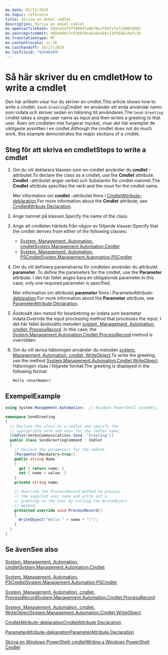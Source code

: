 ```yaml
---
ms.date: 01/15/2019
ms.topic: reference
title: Skriva en enkel cmdlet
description: Skriva en enkel cmdlet
ms.openlocfilehash: 59dce5d797f80647e0b70a1f80faf67198652082
ms.sourcegitcommit: 488a940c7c828820b36a6ba56c119f64614afc29
ms.translationtype: MT
ms.contentlocale: sv-SE
ms.lasthandoff: 10/27/2020
ms.locfileid: "92646499"
---
```

# <a name="how-to-write-a-cmdlet"></a><span data-ttu-id="fc9ae-103">Så här skriver du en cmdlet</span><span class="sxs-lookup"><span data-stu-id="fc9ae-103">How to write a cmdlet</span></span>

<span data-ttu-id="fc9ae-104">Den här artikeln visar hur du skriver en cmdlet.</span><span class="sxs-lookup"><span data-stu-id="fc9ae-104">This article shows how to write a cmdlet.</span></span> <span data-ttu-id="fc9ae-105">`Send-Greeting`Cmdlet: en använder ett enda användar namn som indata och skriver sedan en hälsning till användaren.</span><span class="sxs-lookup"><span data-stu-id="fc9ae-105">The `Send-Greeting` cmdlet takes a single user name as input and then writes a greeting to that user.</span></span> <span data-ttu-id="fc9ae-106">Även om cmdleten inte fungerar mycket, visar det här exemplet de viktigaste avsnitten i en cmdlet.</span><span class="sxs-lookup"><span data-stu-id="fc9ae-106">Although the cmdlet does not do much work, this example demonstrates the major sections of a cmdlet.</span></span>

## <a name="steps-to-write-a-cmdlet"></a><span data-ttu-id="fc9ae-107">Steg för att skriva en cmdlet</span><span class="sxs-lookup"><span data-stu-id="fc9ae-107">Steps to write a cmdlet</span></span>

1. <span data-ttu-id="fc9ae-108">Om du vill deklarera klassen som en-cmdlet använder du **cmdlet** -attributet.</span><span class="sxs-lookup"><span data-stu-id="fc9ae-108">To declare the class as a cmdlet, use the **Cmdlet** attribute.</span></span> <span data-ttu-id="fc9ae-109">**Cmdlet** -attributet anger verbet och Substantiv för cmdlet-namnet.</span><span class="sxs-lookup"><span data-stu-id="fc9ae-109">The **Cmdlet** attribute specifies the verb and the noun for the cmdlet name.</span></span>

   <span data-ttu-id="fc9ae-110">Mer information om **cmdlet** -attributet finns i [CmdletAttribute-deklaration](cmdlet-attribute-declaration.md).</span><span class="sxs-lookup"><span data-stu-id="fc9ae-110">For more information about the **Cmdlet** attribute, see [CmdletAttribute Declaration](cmdlet-attribute-declaration.md).</span></span>

2. <span data-ttu-id="fc9ae-111">Ange namnet på klassen.</span><span class="sxs-lookup"><span data-stu-id="fc9ae-111">Specify the name of the class.</span></span>

3. <span data-ttu-id="fc9ae-112">Ange att cmdleten härleds från någon av följande klasser:</span><span class="sxs-lookup"><span data-stu-id="fc9ae-112">Specify that the cmdlet derives from either of the following classes:</span></span>

   * [<span data-ttu-id="fc9ae-113">System. Management. Automation. cmdlet</span><span class="sxs-lookup"><span data-stu-id="fc9ae-113">System.Management.Automation.Cmdlet</span></span>](/dotnet/api/System.Management.Automation.Cmdlet)
   * [<span data-ttu-id="fc9ae-114">System. Management. Automation. PSCmdlet</span><span class="sxs-lookup"><span data-stu-id="fc9ae-114">System.Management.Automation.PSCmdlet</span></span>](/dotnet/api/System.Management.Automation.PSCmdlet)

4. <span data-ttu-id="fc9ae-115">Om du vill definiera parametrarna för cmdleten använder du attributet **parameter** .</span><span class="sxs-lookup"><span data-stu-id="fc9ae-115">To define the parameters for the cmdlet, use the **Parameter** attribute.</span></span> <span data-ttu-id="fc9ae-116">I det här fallet anges bara en obligatorisk parameter.</span><span class="sxs-lookup"><span data-stu-id="fc9ae-116">In this case, only one required parameter is specified.</span></span>

   <span data-ttu-id="fc9ae-117">Mer information om attributet **parameter** finns i ParameterAttribute- [deklaration](parameter-attribute-declaration.md).</span><span class="sxs-lookup"><span data-stu-id="fc9ae-117">For more information about the **Parameter** attribute, see [ParameterAttribute Declaration](parameter-attribute-declaration.md).</span></span>

5. <span data-ttu-id="fc9ae-118">Åsidosätt den metod för bearbetning av indata som bearbetar indata.</span><span class="sxs-lookup"><span data-stu-id="fc9ae-118">Override the input processing method that processes the input.</span></span> <span data-ttu-id="fc9ae-119">I det här fallet åsidosätts metoden [system. Management. Automation. cmdlet. ProcessRecord](/dotnet/api/System.Management.Automation.Cmdlet.ProcessRecord) .</span><span class="sxs-lookup"><span data-stu-id="fc9ae-119">In this case, the [System.Management.Automation.Cmdlet.ProcessRecord](/dotnet/api/System.Management.Automation.Cmdlet.ProcessRecord) method is overridden.</span></span>

6. <span data-ttu-id="fc9ae-120">Om du vill skriva hälsningen använder du metoden [system. Management. Automation. cmdlet. WriteObject](/dotnet/api/System.Management.Automation.Cmdlet.WriteObject).</span><span class="sxs-lookup"><span data-stu-id="fc9ae-120">To write the greeting, use the method [System.Management.Automation.Cmdlet.WriteObject](/dotnet/api/System.Management.Automation.Cmdlet.WriteObject).</span></span>
   <span data-ttu-id="fc9ae-121">Hälsningen visas i följande format:</span><span class="sxs-lookup"><span data-stu-id="fc9ae-121">The greeting is displayed in the following format:</span></span>

   ```Output
   Hello <UserName>!
   ```

## <a name="example"></a><span data-ttu-id="fc9ae-122">Exempel</span><span class="sxs-lookup"><span data-stu-id="fc9ae-122">Example</span></span>

```csharp
using System.Management.Automation;  // Windows PowerShell assembly.

namespace SendGreeting
{
  // Declare the class as a cmdlet and specify the
  // appropriate verb and noun for the cmdlet name.
  [Cmdlet(VerbsCommunications.Send, "Greeting")]
  public class SendGreetingCommand : Cmdlet
  {
    // Declare the parameters for the cmdlet.
    [Parameter(Mandatory=true)]
    public string Name
    {
      get { return name; }
      set { name = value; }
    }
    private string name;

    // Override the ProcessRecord method to process
    // the supplied user name and write out a
    // greeting to the user by calling the WriteObject
    // method.
    protected override void ProcessRecord()
    {
      WriteObject("Hello " + name + "!");
    }
  }
}
```

## <a name="see-also"></a><span data-ttu-id="fc9ae-123">Se även</span><span class="sxs-lookup"><span data-stu-id="fc9ae-123">See also</span></span>

[<span data-ttu-id="fc9ae-124">System. Management. Automation. cmdlet</span><span class="sxs-lookup"><span data-stu-id="fc9ae-124">System.Management.Automation.Cmdlet</span></span>](/dotnet/api/System.Management.Automation.Cmdlet)

[<span data-ttu-id="fc9ae-125">System. Management. Automation. PSCmdlet</span><span class="sxs-lookup"><span data-stu-id="fc9ae-125">System.Management.Automation.PSCmdlet</span></span>](/dotnet/api/System.Management.Automation.PSCmdlet)

[<span data-ttu-id="fc9ae-126">System. Management. Automation. cmdlet. ProcessRecord</span><span class="sxs-lookup"><span data-stu-id="fc9ae-126">System.Management.Automation.Cmdlet.ProcessRecord</span></span>](/dotnet/api/System.Management.Automation.Cmdlet.ProcessRecord)

[<span data-ttu-id="fc9ae-127">System. Management. Automation. cmdlet. WriteObject</span><span class="sxs-lookup"><span data-stu-id="fc9ae-127">System.Management.Automation.Cmdlet.WriteObject</span></span>](/dotnet/api/System.Management.Automation.Cmdlet.WriteObject)

[<span data-ttu-id="fc9ae-128">CmdletAttribute-deklaration</span><span class="sxs-lookup"><span data-stu-id="fc9ae-128">CmdletAttribute Declaration</span></span>](cmdlet-attribute-declaration.md)

[<span data-ttu-id="fc9ae-129">ParameterAttribute-deklaration</span><span class="sxs-lookup"><span data-stu-id="fc9ae-129">ParameterAttribute Declaration</span></span>](parameter-attribute-declaration.md)

[<span data-ttu-id="fc9ae-130">Skriva en Windows PowerShell-cmdlet</span><span class="sxs-lookup"><span data-stu-id="fc9ae-130">Writing a Windows PowerShell Cmdlet</span></span>](writing-a-windows-powershell-cmdlet.md)
